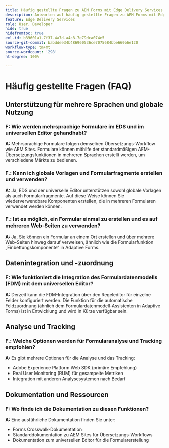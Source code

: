```yaml
---
title: Häufig gestellte Fragen zu AEM Forms mit Edge Delivery Services
description: Antworten auf häufig gestellte Fragen zu AEM Forms mit Edge Delivery Services und dem universellen Editor. Erfahren Sie mehr über mehrsprachige Formulare, globale Vorlagen, Formularfragmente, Analysen und Datenintegrationsfunktionen.
feature: Edge Delivery Services
role: User, Developer
hide: true
hidefromtoc: true
exl-id: b39601a1-7f37-4a7d-a4c8-7e79dca074e5
source-git-commit: babddee34b486960536ce7075684bbe660b6e120
workflow-type: tm+mt
source-wordcount: '298'
ht-degree: 100%

---
```


# Häufig gestellte Fragen (FAQ)


## Unterstützung für mehrere Sprachen und globale Nutzung

### F: Wie werden mehrsprachige Formulare im EDS und im universellen Editor gehandhabt?

**A:** Mehrsprachige Formulare folgen demselben Übersetzungs-Workflow wie AEM Sites. Formulare können mithilfe der standardmäßigen AEM-Übersetzungsfunktionen in mehreren Sprachen erstellt werden, um verschiedene Märkte zu bedienen.

### F.: Kann ich globale Vorlagen und Formularfragmente erstellen und verwenden?

**A:** Ja, EDS und der universelle Editor unterstützen sowohl globale Vorlagen als auch Formularfragmente. Auf diese Weise können Sie wiederverwendbare Komponenten erstellen, die in mehreren Formularen verwendet werden können.

### F.: Ist es möglich, ein Formular einmal zu erstellen und es auf mehreren Web-Seiten zu verwenden?

**A:** Ja, Sie können ein Formular an einem Ort erstellen und über mehrere Web-Seiten hinweg darauf verweisen, ähnlich wie die Formularfunktion „Einbettungskomponente“ in Adaptive Forms.

## Datenintegration und -zuordnung

### F: Wie funktioniert die Integration des Formulardatenmodells (FDM) mit dem universellen Editor?

**A:** Derzeit kann die FDM-Integration über den Regeleditor für einzelne Felder konfiguriert werden. Die Funktion für die automatische Feldzuordnung (ähnlich dem Formulardatenmodell-Assistenten in Adaptive Forms) ist in Entwicklung und wird in Kürze verfügbar sein.

## Analyse und Tracking

### F.: Welche Optionen werden für Formularanalyse und Tracking empfohlen?

**A:** Es gibt mehrere Optionen für die Analyse und das Tracking:

- Adobe Experience Platform Web SDK (primäre Empfehlung)
- Real User Monitoring (RUM) für gesampelte Metriken
- Integration mit anderen Analysesystemen nach Bedarf

## Dokumentation und Ressourcen

### F: Wo finde ich die Dokumentation zu diesen Funktionen?

**A:** Eine ausführliche Dokumentation finden Sie unter:

- Forms Crosswalk-Dokumentation
- Standarddokumentation zu AEM Sites für Übersetzungs-Workflows
- Dokumentation zum universellen Editor für die Formularerstellung
